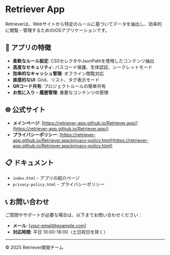 # Retriever App

Retrieverは、Webサイトから特定のルールに基づいてデータを抽出し、効率的に閲覧・管理するためのiOSアプリケーションです。

## 📱 アプリの特徴

- **柔軟なルール設定**: CSSセレクタやJsonPathを使用したコンテンツ抽出
- **高度なセキュリティ**: パスコード保護、生体認証、シークレットモード
- **効率的なキャッシュ管理**: オフライン閲覧対応
- **直感的なUI**: Grid、リスト、タグ表示モード
- **QRコード共有**: プロジェクトルールの簡単共有
- **お気に入り・履歴管理**: 重要なコンテンツの管理

## 🌐 公式サイト

- **メインページ**: [https://retriever-app.github.io/Retriever.app/](https://retriever-app.github.io/Retriever.app/)
- **プライバシーポリシー**: [https://retriever-app.github.io/Retriever.app/privacy-policy.html](https://retriever-app.github.io/Retriever.app/privacy-policy.html)

## 📋 ドキュメント

- `index.html` - アプリの紹介ページ
- `privacy-policy.html` - プライバシーポリシー

## 📞 お問い合わせ

ご質問やサポートが必要な場合は、以下までお問い合わせください：

- **メール**: [your-email@example.com]
- **対応時間**: 平日 10:00-18:00（土日祝日を除く）

---

© 2025 Retriever開発チーム 
